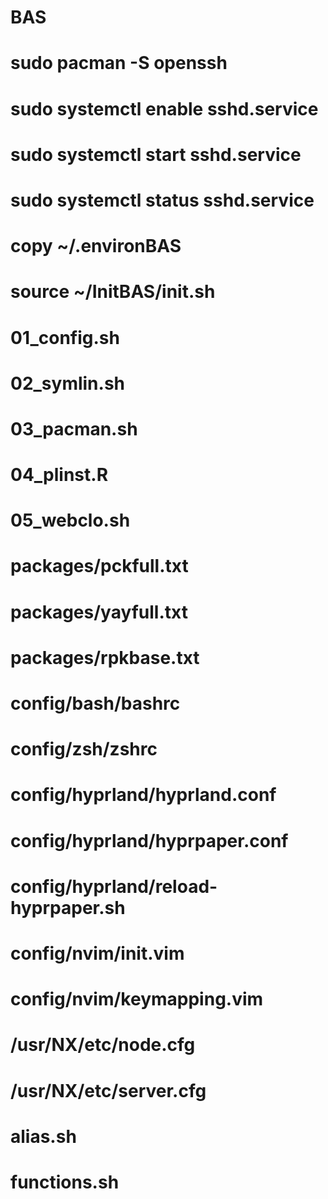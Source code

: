 # BAS
# sudo pacman -S openssh 
# sudo systemctl enable sshd.service
# sudo systemctl start sshd.service
# sudo systemctl status sshd.service
# copy ~/.environBAS
# source ~/InitBAS/init.sh

# 01_config.sh
# 02_symlin.sh
# 03_pacman.sh
# 04_plinst.R
# 05_webclo.sh
# packages/pckfull.txt
# packages/yayfull.txt
# packages/rpkbase.txt

# config/bash/bashrc
# config/zsh/zshrc
# config/hyprland/hyprland.conf
# config/hyprland/hyprpaper.conf
# config/hyprland/reload-hyprpaper.sh
# config/nvim/init.vim
# config/nvim/keymapping.vim
# /usr/NX/etc/node.cfg
# /usr/NX/etc/server.cfg

# alias.sh
# functions.sh

